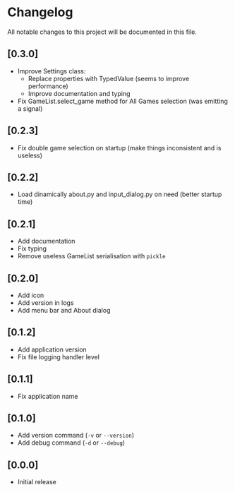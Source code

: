# Changelog
All notable changes to this project will be documented in this file.

## [0.3.0]
- Improve Settings class:
    - Replace properties with TypedValue (seems to improve performance)
    - Improve documentation and typing
- Fix GameList.select_game method for All Games selection (was emitting a signal)

## [0.2.3]
- Fix double game selection on startup (make things inconsistent and is useless)

## [0.2.2]
- Load dinamically about.py and input_dialog.py on need (better startup time)

## [0.2.1]
- Add documentation
- Fix typing
- Remove useless GameList serialisation with `pickle`

## [0.2.0]
- Add icon
- Add version in logs
- Add menu bar and About dialog

## [0.1.2]
- Add application version
- Fix file logging handler level

## [0.1.1]
- Fix application name

## [0.1.0]
- Add version command (`-v` or `--version`)
- Add debug command (`-d` or `--debug`)

## [0.0.0]
- Initial release
